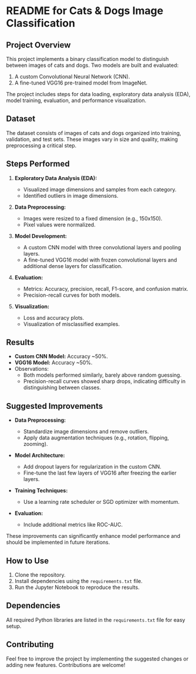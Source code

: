 # README for Cats & Dogs Image Classification

## Project Overview
This project implements a binary classification model to distinguish between images of cats and dogs. Two models are built and evaluated:
1. A custom Convolutional Neural Network (CNN).
2. A fine-tuned VGG16 pre-trained model from ImageNet.

The project includes steps for data loading, exploratory data analysis (EDA), model training, evaluation, and performance visualization.

## Dataset
The dataset consists of images of cats and dogs organized into training, validation, and test sets. These images vary in size and quality, making preprocessing a critical step.

## Steps Performed
1. **Exploratory Data Analysis (EDA):**
   - Visualized image dimensions and samples from each category.
   - Identified outliers in image dimensions.

2. **Data Preprocessing:**
   - Images were resized to a fixed dimension (e.g., 150x150).
   - Pixel values were normalized.

3. **Model Development:**
   - A custom CNN model with three convolutional layers and pooling layers.
   - A fine-tuned VGG16 model with frozen convolutional layers and additional dense layers for classification.

4. **Evaluation:**
   - Metrics: Accuracy, precision, recall, F1-score, and confusion matrix.
   - Precision-recall curves for both models.

5. **Visualization:**
   - Loss and accuracy plots.
   - Visualization of misclassified examples.

## Results
- **Custom CNN Model:** Accuracy ~50%.
- **VGG16 Model:** Accuracy ~50%.
- Observations:
  - Both models performed similarly, barely above random guessing.
  - Precision-recall curves showed sharp drops, indicating difficulty in distinguishing between classes.

## Suggested Improvements
- **Data Preprocessing:**
  - Standardize image dimensions and remove outliers.
  - Apply data augmentation techniques (e.g., rotation, flipping, zooming).

- **Model Architecture:**
  - Add dropout layers for regularization in the custom CNN.
  - Fine-tune the last few layers of VGG16 after freezing the earlier layers.

- **Training Techniques:**
  - Use a learning rate scheduler or SGD optimizer with momentum.

- **Evaluation:**
  - Include additional metrics like ROC-AUC.

These improvements can significantly enhance model performance and should be implemented in future iterations.

## How to Use
1. Clone the repository.
2. Install dependencies using the `requirements.txt` file.
3. Run the Jupyter Notebook to reproduce the results.

## Dependencies
All required Python libraries are listed in the `requirements.txt` file for easy setup.

## Contributing
Feel free to improve the project by implementing the suggested changes or adding new features. Contributions are welcome!
